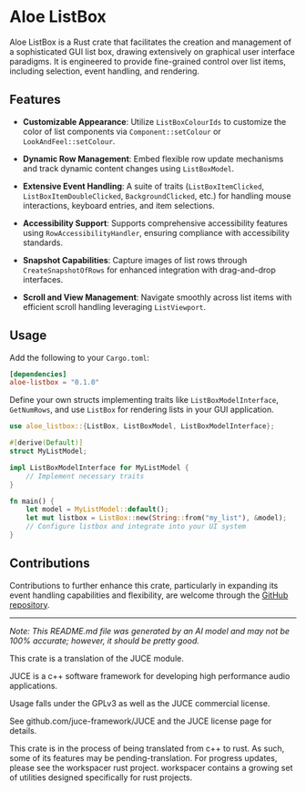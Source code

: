 # Aloe ListBox

Aloe ListBox is a Rust crate that facilitates the creation and management of a sophisticated GUI list box, drawing extensively on graphical user interface paradigms. It is engineered to provide fine-grained control over list items, including selection, event handling, and rendering.

## Features

- **Customizable Appearance**: Utilize `ListBoxColourIds` to customize the color of list components via `Component::setColour` or `LookAndFeel::setColour`.

- **Dynamic Row Management**: Embed flexible row update mechanisms and track dynamic content changes using `ListBoxModel`.

- **Extensive Event Handling**: A suite of traits (`ListBoxItemClicked`, `ListBoxItemDoubleClicked`, `BackgroundClicked`, etc.) for handling mouse interactions, keyboard entries, and item selections.

- **Accessibility Support**: Supports comprehensive accessibility features using `RowAccessibilityHandler`, ensuring compliance with accessibility standards.

- **Snapshot Capabilities**: Capture images of list rows through `CreateSnapshotOfRows` for enhanced integration with drag-and-drop interfaces.

- **Scroll and View Management**: Navigate smoothly across list items with efficient scroll handling leveraging `ListViewport`.

## Usage

Add the following to your `Cargo.toml`:

```toml
[dependencies]
aloe-listbox = "0.1.0"
```

Define your own structs implementing traits like `ListBoxModelInterface`, `GetNumRows`, and use `ListBox` for rendering lists in your GUI application.

```rust
use aloe_listbox::{ListBox, ListBoxModel, ListBoxModelInterface};

#[derive(Default)]
struct MyListModel;

impl ListBoxModelInterface for MyListModel {
    // Implement necessary traits
}

fn main() {
    let model = MyListModel::default();
    let mut listbox = ListBox::new(String::from("my_list"), &model);
    // Configure listbox and integrate into your UI system
}
```

## Contributions

Contributions to further enhance this crate, particularly in expanding its event handling capabilities and flexibility, are welcome through the [GitHub repository](https://github.com/klebs6/aloe-rs).

---

*Note: This README.md file was generated by an AI model and may not be 100% accurate; however, it should be pretty good.*


This crate is a translation of the JUCE module.

JUCE is a c++ software framework for developing high performance audio applications.

Usage falls under the GPLv3 as well as the JUCE commercial license.

See github.com/juce-framework/JUCE and the JUCE license page for details.

This crate is in the process of being translated from c++ to rust. As such, some of its features may be pending-translation. For progress updates, please see the workspacer rust project. workspacer contains a growing set of utilities designed specifically for rust projects.

